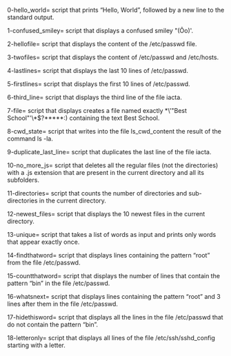 0-hello_world= script that prints “Hello, World”, followed by a new line to the standard output.

1-confused_smiley= script that displays a confused smiley "(Ôo)'.

2-hellofile= script that displays the content of the /etc/passwd file.

3-twofiles= script that displays the content of /etc/passwd and /etc/hosts.

4-lastlines= script that displays the last 10 lines of /etc/passwd.

5-firstlines= script that displays the first 10 lines of /etc/passwd.

6-third_line= script that displays the third line of the file iacta.

7-file= script that displays creates a file named exactly \*\\'"Best School"\'\\*$\?\*\*\*\*\*:) containing the text Best School.

8-cwd_state= script that writes into the file ls_cwd_content the result of the command ls -la.

9-duplicate_last_line= script that duplicates the last line of the file iacta.

10-no_more_js= script that deletes all the regular files (not the directories) with a .js extension that are present in the current directory and all its subfolders.

11-directories= script that counts the number of directories and sub-directories in the current directory.

12-newest_files= script that displays the 10 newest files in the current directory.

13-unique= script that takes a list of words as input and prints only words that appear exactly once.

14-findthatword= script that displays lines containing the pattern “root” from the file /etc/passwd.

15-countthatword= script that displays the number of lines that contain the pattern “bin” in the file /etc/passwd.

16-whatsnext= script that displays lines containing the pattern “root” and 3 lines after them in the file /etc/passwd.

17-hidethisword= script that displays all the lines in the file /etc/passwd that do not contain the pattern “bin”.

18-letteronly= script that displays all lines of the file /etc/ssh/sshd_config starting with a letter.
